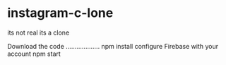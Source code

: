 # instagram-c-lone
its not real its a clone
  
  
Download the code ...................
npm install 
configure Firebase with your account
npm start 
